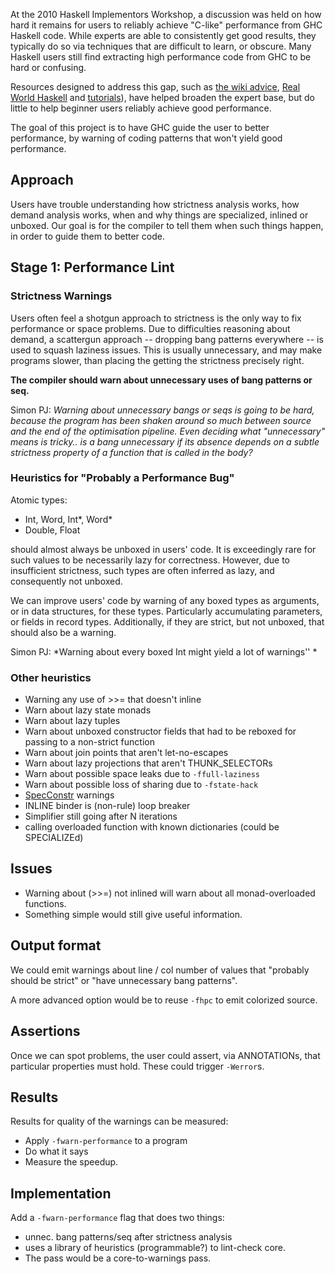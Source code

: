 
At the 2010 Haskell Implementors Workshop, a discussion was held on how hard it remains for users to reliably achieve "C-like" performance from GHC Haskell code. While experts are able to consistently get good results, they typically do so via techniques that are difficult to learn, or obscure. Many Haskell users still find extracting high performance code from GHC to be hard or confusing. 


Resources designed to address this gap, such as [the wiki advice](http://www.haskell.org/haskellwiki/Performance), [Real World Haskell](http://book.realworldhaskell.org/read/profiling-and-optimization.html) and [tutorials](http://blog.johantibell.com/2010/09/slides-from-my-high-performance-haskell.html)), have helped broaden the expert base, but do little to help beginner users reliably achieve good performance.


The goal of this project is to have GHC guide the user to better performance, by warning of coding patterns that won't yield good performance.

## Approach


Users have trouble understanding how strictness analysis works, how demand analysis works, when and why things are specialized, inlined or unboxed. Our goal is for the compiler to tell them when such things happen, in order to guide them to better code.

## Stage 1: Performance Lint

### Strictness Warnings


Users often feel a shotgun approach to strictness is the only way to fix performance or space problems. Due to difficulties reasoning about demand, a scattergun approach -- dropping bang patterns everywhere -- is used to squash laziness issues. This is usually unnecessary, and may make programs slower, than placing the getting the strictness precisely right.

**The compiler should warn about unnecessary uses of bang patterns or seq.**


Simon PJ: *Warning about unnecessary bangs or seqs is going to be hard, because the program has been shaken around so much between source and the end of the optimisation pipeline. Even deciding what "unnecessary" means is tricky.. is a bang unnecessary if its absence depends on a subtle
strictness property of a function that is called in the body?*

### Heuristics for "Probably a Performance Bug"


Atomic types:

- Int, Word, Int\*, Word\*
- Double, Float


should almost always be unboxed in users' code. It is exceedingly rare for such values to be necessarily lazy for correctness. However, due to insufficient strictness, such types are often inferred as lazy, and consequently not unboxed. 


We can improve users' code by warning of any boxed types as arguments, or in data structures, for these types. Particularly accumulating parameters, or fields in record types. Additionally, if they are strict, but not unboxed, that should also be a warning.


Simon PJ: *Warning about every boxed Int might yield a lot of warnings''
*

### Other heuristics

- Warning any use of \>\>= that doesn't inline
- Warn about lazy state monads
- Warn about lazy tuples
- Warn about unboxed constructor fields that had to be reboxed for passing to a non-strict function
- Warn about join points that aren't let-no-escapes
- Warn about lazy projections that aren't THUNK_SELECTORs
- Warn about possible space leaks due to `-ffull-laziness`
- Warn about possible loss of sharing due to `-fstate-hack`
- [SpecConstr](spec-constr) warnings
- INLINE binder is (non-rule) loop breaker
- Simplifier still going after N iterations
- calling overloaded function with known dictionaries (could be SPECIALIZEd)

## Issues

- Warning about (\>\>=) not inlined will warn about all monad-overloaded functions.
- Something simple would still give useful information.

## Output format


We could emit warnings about line / col number of values that "probably should be strict" or "have unnecessary bang patterns".


A more advanced option would be to reuse `-fhpc` to emit colorized source.

## Assertions


Once we can spot problems, the user could assert, via ANNOTATIONs, that particular properties must hold. These could trigger `-Werror`s.

## Results


Results for quality of the warnings can be measured:

- Apply `-fwarn-performance` to a program
- Do what it says
- Measure the speedup.

## Implementation


Add a `-fwarn-performance` flag that does two things:
  

- unnec. bang patterns/seq after strictness analysis
- uses a library of heuristics (programmable?) to lint-check core.
- The pass would be a core-to-warnings pass.
